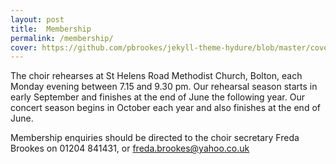 ```yaml
---
layout: post
title:  Membership
permalink: /membership/
cover: https://github.com/pbrookes/jekyll-theme-hydure/blob/master/cover.jpg?raw=true
---
```

The choir rehearses at St Helens Road Methodist Church, Bolton, each Monday evening between 7.15 and 9.30 pm. Our rehearsal season starts in early September and finishes at the end of June the following year. Our concert season begins in October each year and also finishes at the end of June.

<!--We normally welcome everyone who wishes to join us. However there may occasionally be restrictions depending on the current balance between sopranos and altos, and tenors and bass. Though helpful, you don't need to read music, and all new members undertake a very short (and private) audition after a trial period of four weeks. Membership fees are currently £70 per season.-->

Membership enquiries should be directed to the choir secretary Freda Brookes on 01204 841431, or [freda.brookes@yahoo.co.uk](mailto:freda.brookes@yahoo.co.uk)
